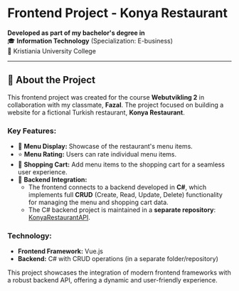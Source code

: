 # Frontend Project - Konya Restaurant

**Developed as part of my bachelor's degree in**  
🎓 **Information Technology** (Specialization: E-business)  
📍 Kristiania University College  

---

## 🌟 About the Project  
This frontend project was created for the course **Webutvikling 2** in collaboration with my classmate, **Fazal**. The project focused on building a website for a fictional Turkish restaurant, **Konya Restaurant**.  

### Key Features:  
- 📜 **Menu Display:** Showcase of the restaurant's menu items.  
- ⭐ **Menu Rating:** Users can rate individual menu items.  
- 🛒 **Shopping Cart:** Add menu items to the shopping cart for a seamless user experience.  
- 🔄 **Backend Integration:**  
  - The frontend connects to a backend developed in **C#**, which implements full **CRUD** (Create, Read, Update, Delete) functionality for managing the menu and shopping cart data.  
  - The C# backend project is maintained in a **separate repository**:  
    [KonyaRestaurantAPI](https://github.com/hamzas4011/KonyaRestaurantAPI).  

### Technology:  
- **Frontend Framework:** Vue.js  
- **Backend:** C# with CRUD operations (in a separate folder/repository)  

This project showcases the integration of modern frontend frameworks with a robust backend API, offering a dynamic and user-friendly experience.  
